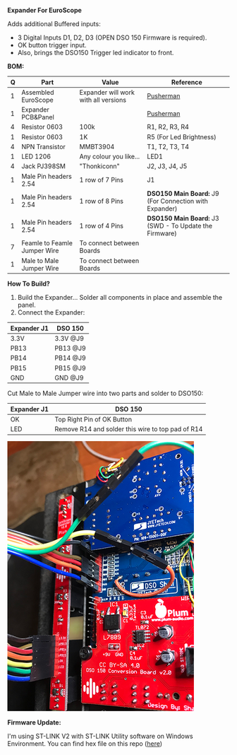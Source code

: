**Expander For EuroScope**

Adds additional Buffered inputs:
- 3 Digital Inputs D1, D2, D3 (OPEN DSO 150 Firmware is required).
- OK button trigger input.
- Also, brings the DSO150 Trigger led indicator to front.

**BOM:**

|Q|Part|Value|Reference|
|-|----|-----|---------|
|1|Assembled EuroScope|Expander will work with all versions|[Pusherman](https://pushermanproductions.com/product/dso150-mk2-oscilloscope-eurorack-conversion-kit-14hp-pcb-panel/)|
|1|Expander PCB&Panel||[Pusherman](https://pushermanproductions.com/product/plum-audio-dso150-mk2-oscilloscope-expander-2hp-pcb-panel/)|
|4|Resistor 0603|100k|R1, R2, R3, R4|
|1|Resistor 0603|1K|R5 (For Led Brightness)|
|4|NPN Transistor| MMBT3904|T1, T2, T3, T4|
|1|LED 1206|Any colour you like...|LED1|
|4|Jack PJ398SM|"Thonkiconn"|J2, J3, J4, J5|
|1|Male Pin headers 2.54| 1 row of 7 Pins| J1|
|1|Male Pin headers 2.54| 1 row of 8 Pins|**DSO150 Main Board:** J9 (For Connection with Expander)|
|1|Male Pin headers 2.54| 1 row of 4 Pins|**DSO150 Main Board:** J3 (SWD - To Update the Firmware)
|7|Feamle to Feamle Jumper Wire|To connect between Boards||
|1|Male to Male Jumper Wire|To connect between Boards|| 

**How To Build?**
1. Build the Expander... Solder all components in place and assemble the panel.
2. Connect the Expander:

|Expander J1|DSO 150|
|-----------|-------|
|3.3V|3.3V @J9|
|PB13|PB13 @J9|
|PB14|PB14 @J9|
|PB15|PB15 @J9|
|GND|GND @J9|

Cut Male to Male Jumper wire into two parts and solder to DSO150:

|Expander J1|DSO 150|
|-----------|-------|
|OK|Top Right Pin of OK Button|
|LED|Remove R14 and solder this wire to top pad of R14|

![Expander](Expander.png)

**Firmware Update:**

I'm using ST-LINK V2 with ST-LINK Utility software on Windows Environment.
You can find hex file on this repo ([here](Firmware%20-%20Open%20DSO150)) 




